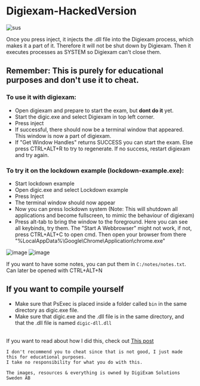 # Digiexam-HackedVersion
![sus](https://miro.medium.com/max/700/0*1q9o3DXVRpk9siIH.gif)

Once you press inject, it injects the .dll file into the Digiexam process, which makes it a part of it. Therefore it will not be shut down by Digiexam. Then it executes processes as SYSTEM so Digiexam can't close them. 

## Remember: This is purely for educational purposes and don't use it to cheat. 

### To use it with digiexam:
- Open digiexam and prepare to start the exam, but **dont do it** yet. 
- Start the digic.exe and select Digiexam in top left corner.
- Press inject
- If successful, there should now be a terminal window that appeared. This window is now a part of digiexam.
- If "Get Window Handles" returns SUCCESS you can start the exam. Else press CTRL+ALT+R to try to regenerate. If no success, restart digiexam and try again.

### To try it on the lockdown example (lockdown-example.exe):
- Start lockdown example
- Open digic.exe and select Lockdown example
- Press Inject
- The terminal window should now appear
- Now you can press lockdown system (Note: This will shutdown all applications and become fullscreen, to mimic the behaviour of digiexam)
- Press alt-tab to bring the window to the foreground. Here you can see all keybinds, try them. The "Start A Webbrowser" might not work, if not, press CTRL+ALT+C to open cmd. Then open your browser from there "%LocalAppData%\Google\Chrome\Application\chrome.exe"

![image](https://user-images.githubusercontent.com/68228472/164036653-ba04069e-43c8-4aa4-9167-db41c438c777.png)
![image](https://user-images.githubusercontent.com/68228472/164036716-3f667ce2-340c-4a7b-8fd5-128497d39e17.png)

If you want to have some notes, you can put them in `C:/notes/notes.txt`. Can later be opened with CTRL+ALT+N


## If you want to compile yourself
- Make sure that PsExec is placed inside a folder called `bin` in the same directory as digic.exe file.
- Make sure that digic.exe and the .dll file is in the same directory, and that the .dll file is named `digic-dll.dll`

\
If you want to read about how I did this, check out [This post](https://medium.com/@rwcx0x/digiexam-is-not-cheat-proof-and-here-is-why-2b2d0146a55e)
```
I don't recommend you to cheat since that is not good, I just made this for educational purposes.
I take no responsibility for what you do with this.

The images, resources & everything is owned by DigiExam Solutions Sweden AB
```
